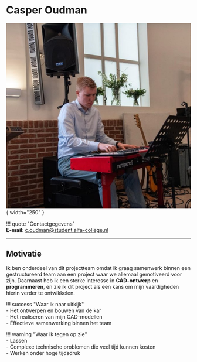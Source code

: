 # Casper Oudman  

![Casper Oudman](docs\Casper\Assets\Casper.jpg){ width="250" }


!!! quote "Contactgegevens"  
    **E-mail**: c.oudman@student.alfa-college.nl  

---  

## Motivatie  
Ik ben onderdeel van dit projectteam omdat ik graag samenwerk binnen een gestructureerd team aan een project waar we allemaal gemotiveerd voor zijn. Daarnaast heb ik een sterke interesse in **CAD-ontwerp** en **programmeren**, en zie ik dit project als een kans om mijn vaardigheden hierin verder te ontwikkelen.  

!!! success "Waar ik naar uitkijk"  
    - Het ontwerpen en bouwen van de kar  
    - Het realiseren van mijn CAD-modellen  
    - Effectieve samenwerking binnen het team  

!!! warning "Waar ik tegen op zie"  
    - Lassen  
    - Complexe technische problemen die veel tijd kunnen kosten  
    - Werken onder hoge tijdsdruk  